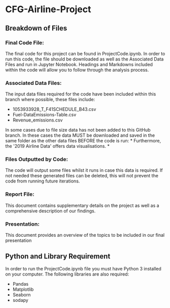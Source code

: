 # CFG-Airline-Project


## Breakdown of Files
### Final Code File:
The final code for this project can be found in ProjectCode.ipynb. In order to run this code, the file should be downloaded as well as the Associated Data Files and run in Jupyter Notebook. Headings and Markdowns included within the code will allow you to follow through the analysis process.   

### Associated Data Files:
The input data files required for the code have been included within this branch where possible, these files include:
* 1053933928_T_F41SCHEDULE_B43.csv
* Fuel-DataEmissions-Table.csv
* Revenue_emissions.csv

In some cases due to file size data has not been added to this GitHub branch. In these cases the data MUST be downloaded and saved in the same folder as the other data files BEFORE the code is run:
*
Furthermore, the '2019 Airline Data' offers data visualisations. 
*
### Files Outputted by Code:
The code will output some files whilst it runs in case this data is required. If not needed these generated files can be deleted, this will not prevent the code from running future iterations. 

### Report File:
This document contains supplementary details on the project as well as a comprehensive description of our findings.

### Presentation:
This document provides an overview of the topics to be included in our final presentation

## Python and Library Requirement
In order to run the ProjectCode.ipynb file you must have Python 3 installed on your computer. The following libraries are also required:
* Pandas
* Matplotlib
* Seaborn
* sodapy
